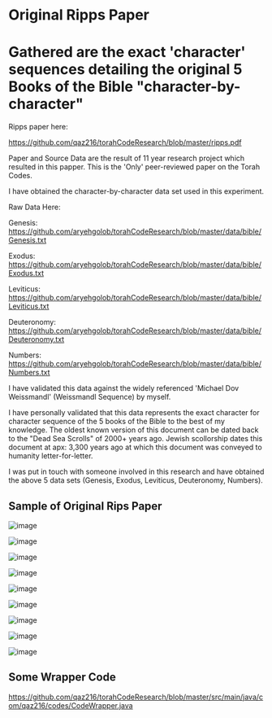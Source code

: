 # Original Ripps Paper
#
# Gathered are the exact 'character' sequences detailing the original 5 Books of the Bible "character-by-character"


Ripps paper here:

https://github.com/qaz216/torahCodeResearch/blob/master/ripps.pdf

Paper and Source Data are the result of 11 year research project which resulted in this papper.  This is the 'Only' peer-reviewed paper on the Torah Codes.  

I have obtained the character-by-character data set used in this experiment.

Raw Data Here:

Genesis:
https://github.com/aryehgolob/torahCodeResearch/blob/master/data/bible/Genesis.txt

Exodus:
https://github.com/aryehgolob/torahCodeResearch/blob/master/data/bible/Exodus.txt

Leviticus:
https://github.com/aryehgolob/torahCodeResearch/blob/master/data/bible/Leviticus.txt

Deuteronomy:
https://github.com/aryehgolob/torahCodeResearch/blob/master/data/bible/Deuteronomy.txt

Numbers:
https://github.com/aryehgolob/torahCodeResearch/blob/master/data/bible/Numbers.txt

I have validated this data against the widely referenced 'Michael Dov Weissmandl' (Weissmandl Sequence) by myself.

I have personally validated that this data represents the exact character for character sequence of the 5 books of the Bible to the best of my knowledge.  The oldest known version of this document can be dated back to the "Dead Sea Scrolls" of 2000+ years ago.  Jewish scollorship dates this document at apx: 3,300 years ago at which this document was conveyed to humanity letter-for-letter.

I was put in touch with someone involved in this research and have obtained the above 5 data sets (Genesis, Exodus, Leviticus, Deuteronomy, Numbers).

## Sample of Original Rips Paper

![image](https://github.com/user-attachments/assets/0834d1e2-3000-44b7-8b0d-c873479fcda5)

![image](https://github.com/user-attachments/assets/80f037b1-80b1-4aea-8431-f63b3bc642de)

![image](https://github.com/user-attachments/assets/78ffa92f-869e-4319-9a7e-1b18a86560f4)

![image](https://github.com/user-attachments/assets/aa390eff-0ac2-495f-9ab3-21aee7cbe42b)

![image](https://github.com/user-attachments/assets/35bced33-f41d-4fb1-8e61-792bcda52e9e)

![image](https://github.com/user-attachments/assets/f64a174f-010a-411f-9afa-db221fd16b82)

![image](https://github.com/user-attachments/assets/b45d3840-9bbc-4ac3-a7f4-be4d41ba0328)

![image](https://github.com/user-attachments/assets/e7125546-33c8-4c3d-b921-1cb82de9f9c7)



![image](https://github.com/user-attachments/assets/0c476895-9007-4876-86b3-55f400a04b00)



## Some Wrapper Code
https://github.com/qaz216/torahCodeResearch/blob/master/src/main/java/com/qaz216/codes/CodeWrapper.java








